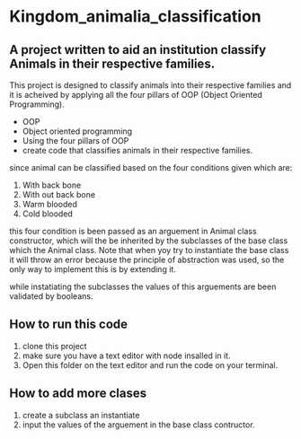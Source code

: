 # Kingdom_animalia_classification

## A project written to aid an institution classify Animals in their respective families.

This project is designed to classify animals into their respective families and it is acheived by applying all the four pillars of OOP (Object Oriented Programming).


* OOP
* Object oriented programming
* Using the four pillars of OOP
* create code that classifies animals in their respective families.


since animal can be classified based on the four conditions given which are:
1. With back bone
2. With out back bone
3. Warm blooded 
4. Cold blooded 

this four condition is been passed as an arguement in Animal class constructor, which will the be inherited by the subclasses of the base class which the Animal class. Note that when yoy try to instantiate the base class it will throw an error because the principle of abstraction was used, so the only way to implement this is by extending it.

while instatiating the subclasses the values of this arguements are been validated by booleans.

## How to run this code 
1. clone this project
2. make sure you have a text editor with node insalled in it.
3. Open this folder on the text editor and run the code on your terminal.


## How to add more clases 
1. create a subclass an instantiate
2. input the values of the arguement in the base class contructor.
